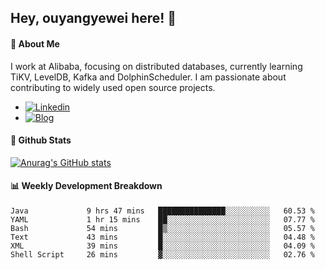 ## Hey, ouyangyewei here! :wave:

#### :rocket: About Me
I work at Alibaba, focusing on distributed databases, currently learning TiKV, LevelDB, Kafka and DolphinScheduler. I am passionate about contributing to widely used open source projects.

- [![Linkedin](https://img.shields.io/badge/LinkedIn-ouyangyewei-blue)](https://www.linkedin.com/in/ouyangyewei/)
- [![Blog](https://img.shields.io/badge/Blog-yeweiouyang-orange)](https://blog.csdn.net/yeweiouyang)

#### :star2: Github Stats
[![Anurag's GitHub stats](https://github-readme-stats.vercel.app/api?username=ouyangyewei&show_icons=true&cache_seconds=3600&theme=tokyonight)](https://github.com/anuraghazra/github-readme-stats)

#### :bar_chart: Weekly Development Breakdown
<!--START_SECTION:waka-->

```text
Java             9 hrs 47 mins   ███████████████░░░░░░░░░░   60.53 %
YAML             1 hr 15 mins    ██░░░░░░░░░░░░░░░░░░░░░░░   07.77 %
Bash             54 mins         █▒░░░░░░░░░░░░░░░░░░░░░░░   05.57 %
Text             43 mins         █░░░░░░░░░░░░░░░░░░░░░░░░   04.48 %
XML              39 mins         █░░░░░░░░░░░░░░░░░░░░░░░░   04.09 %
Shell Script     26 mins         ▓░░░░░░░░░░░░░░░░░░░░░░░░   02.76 %
```

<!--END_SECTION:waka-->
